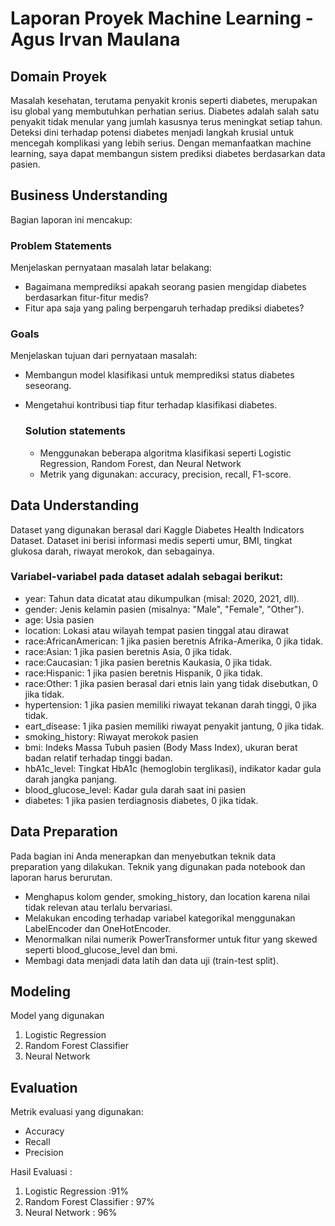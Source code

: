 # Laporan Proyek Machine Learning - Agus Irvan Maulana

## Domain Proyek

Masalah kesehatan, terutama penyakit kronis seperti diabetes, merupakan isu global yang membutuhkan perhatian serius. Diabetes adalah salah satu penyakit tidak menular yang jumlah kasusnya terus meningkat setiap tahun. Deteksi dini terhadap potensi diabetes menjadi langkah krusial untuk mencegah komplikasi yang lebih serius. Dengan memanfaatkan machine learning, saya  dapat membangun sistem prediksi diabetes berdasarkan data pasien.

## Business Understanding
Bagian laporan ini mencakup:

### Problem Statements

Menjelaskan pernyataan masalah latar belakang:
- Bagaimana memprediksi apakah seorang pasien mengidap diabetes berdasarkan fitur-fitur medis?
- Fitur apa saja yang paling berpengaruh terhadap prediksi diabetes?

### Goals

Menjelaskan tujuan dari pernyataan masalah:
- Membangun model klasifikasi untuk memprediksi status diabetes seseorang.
- Mengetahui kontribusi tiap fitur terhadap klasifikasi diabetes.


    ### Solution statements
    - Menggunakan beberapa algoritma klasifikasi seperti Logistic Regression, Random Forest, dan Neural Network
    - Metrik yang digunakan: accuracy, precision, recall, F1-score.

## Data Understanding
Dataset yang digunakan berasal dari Kaggle Diabetes Health Indicators Dataset. Dataset ini berisi informasi medis seperti umur, BMI, tingkat glukosa darah, riwayat merokok, dan sebagainya.


### Variabel-variabel pada   dataset adalah sebagai berikut:
- year: Tahun data dicatat atau dikumpulkan (misal: 2020, 2021, dll).
- gender: Jenis kelamin pasien (misalnya: "Male", "Female", "Other").
- age: Usia pasien
- location: Lokasi atau wilayah tempat pasien tinggal atau dirawat
- race:AfricanAmerican: 1 jika pasien beretnis Afrika-Amerika, 0 jika tidak.
- race:Asian: 1 jika pasien beretnis Asia, 0 jika tidak.
- race:Caucasian: 1 jika pasien beretnis Kaukasia, 0 jika tidak.
- race:Hispanic: 1 jika pasien beretnis Hispanik, 0 jika tidak.
- race:Other: 1 jika pasien berasal dari etnis lain yang tidak disebutkan, 0 jika tidak.
-  hypertension: 1 jika pasien memiliki riwayat tekanan darah tinggi, 0 jika tidak.
-  eart_disease: 1 jika pasien memiliki riwayat penyakit jantung, 0 jika tidak.
-  smoking_history: Riwayat merokok pasien
- bmi: Indeks Massa Tubuh pasien (Body Mass Index), ukuran berat badan relatif terhadap tinggi badan.
- hbA1c_level: Tingkat HbA1c (hemoglobin terglikasi), indikator kadar gula darah jangka panjang.
-  blood_glucose_level: Kadar gula darah saat ini pasien
- diabetes: 1 jika pasien terdiagnosis diabetes, 0 jika tidak.

## Data Preparation
Pada bagian ini Anda menerapkan dan menyebutkan teknik data preparation yang dilakukan. Teknik yang digunakan pada notebook dan laporan harus berurutan.
- Menghapus kolom gender, smoking_history, dan location karena nilai tidak relevan atau terlalu bervariasi.
- Melakukan encoding terhadap variabel kategorikal menggunakan LabelEncoder dan OneHotEncoder.
- Menormalkan nilai numerik  PowerTransformer untuk fitur yang skewed seperti blood_glucose_level dan bmi.
- Membagi data menjadi data latih dan data uji (train-test split).


## Modeling
Model yang digunakan 
1. Logistic Regression
2. Random Forest Classifier
3. Neural Network
## Evaluation

Metrik evaluasi yang digunakan:
- Accuracy
- Recall
- Precision

Hasil Evaluasi :
1. Logistic Regression :91%
2. Random Forest Classifier : 97%
3. Neural Network : 96%

